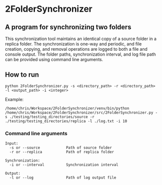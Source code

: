 # 2FolderSynchronizer

## A program for synchronizing two folders

This synchronization tool maintains an identical copy of a source folder in a replica folder. The synchronization is one-way and periodic, and file creation, copying, and removal operations are logged to both a file and console output. The folder paths, synchronization interval, and log file path can be provided using command line arguments. 

## How to run

```
python 2FolderSynchronizer.py -s <directory_path> -r <directory_path> -l <output_path> -i <integer>
```

Example:
```
/home/chris/Workspace/2FolderSynchronizer/venv/bin/python /home/chris/Workspace/2FolderSynchronizer/src/2FolderSynchronizer.py -s ./testing/testing_directories/source -r ./testing/testing_directories/replica -l ./log.txt -i 10 

```

### Command line arguments
```
Input:
  -s or --source            Path of source folder
  -r or --replica           Path of replica folder

Synchronization:
  -i or --interval          Synchronization interval

Output:
  -l or --log               Path of log output file
```
